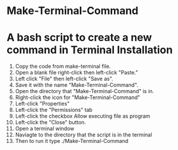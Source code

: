 Make-Terminal-Command
=====================
A bash script to create a new command in Terminal
Installation
=====================

1. Copy the code from make-terminal file.
2. Open a blank file right-click then left-click "Paste."
3. Left click "File" then left-click "Save as".
4. Save it with the name "Make-Terminal-Command".
6. Open the directory that "Make-Terminal-Command" is in.
7. Right-click the icon for "Make-Terminal-Command"
8. Left-click "Properties"
9. Left-click the "Permissions" tab
10. Left-click the checkbox Allow executing file as program
11. Left-click the "Close" button.
12. Open a terminal window
13. Naviagte to the directory that the script is in the terminal
14. Then to run it type ./Make-Terminal-Command
